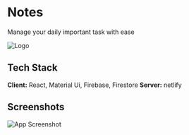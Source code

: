 # Notes

Manage your daily important task with ease

![Logo](https://www.dropbox.com/s/raw/k0u156i1hkle93c/logo.png?dl=0)

## Tech Stack

**Client:** React, Material Ui, Firebase, Firestore
**Server:** netlify

## Screenshots

![App Screenshot](https://via.placeholder.com/468x300?text=App+Screenshot+Here)
